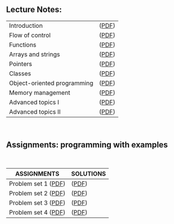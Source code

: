 <h2>Lecture Notes: </h2>

<table class="tablewidth50" summary="See table caption for summary.">
<tbody>
<tr class="row">
<td>Introduction</td>
<td>(<a href="MIT6_096IAP11_lec01.pdf" data-smd-id="s102">PDF</a>)</td>
</tr>
<tr class="alt-row">
<td>Flow of control</td>
<td>(<a href="MIT6_096IAP11_lec02.pdf" data-smd-id="s103">PDF</a>)</td>
</tr>
<tr class="row">
<td>Functions</td>
<td>(<a href="MIT6_096IAP11_lec03.pdf" data-smd-id="s104">PDF</a>)</td>
</tr>
<tr class="alt-row">
<td>Arrays and strings</td>
<td>(<a href="MIT6_096IAP11_lec04.pdf" data-smd-id="s105">PDF</a>)</td>
</tr>
<tr class="row">
<td>Pointers</td>
<td>(<a href="MIT6_096IAP11_lec05.pdf" data-smd-id="s106">PDF</a>)</td>
</tr>
<tr class="alt-row">
<td>Classes</td>
<td>(<a href="MIT6_096IAP11_lec06.pdf" data-smd-id="s107">PDF</a>)</td>
</tr>
<tr class="row">
<td>Object-oriented programming</td>
<td>(<a href="MIT6_096IAP11_lec07.pdf" data-smd-id="s108">PDF</a>)</td>
</tr>
<tr class="alt-row">
<td>Memory management</td>
<td>(<a href="MIT6_096IAP11_lec08.pdf" data-smd-id="s109">PDF</a>)</td>
</tr>
<tr class="row">
<td>Advanced topics I</td>
<td>(<a href="MIT6_096IAP11_lec09.pdf" data-smd-id="s110">PDF</a>)</td>
</tr>
<tr class="alt-row">
<td>Advanced topics II</td>
<td>(<a href="MIT6_096IAP11_lec10.pdf" data-smd-id="s111">PDF</a>)</td>
</tr>
</tbody>
</table>
</br>
<h2>Assignments: programming with examples </h2>

</br>
<table class="tablewidth50" summary="See table caption for summary.">
<thead>
<tr>
<th style="text-align: center;" scope="col">ASSIGNMENTS</th>
<th style="text-align: center;" scope="col">SOLUTIONS</th>
</tr>
</thead>
<tbody>
<tr class="row">
<td>Problem set 1 (<a href="MIT6_096IAP11_assn01.pdf" data-smd-id="s102">PDF</a>)</td>
<td>(<a href="MIT6_096IAP11_sol01.pdf" data-smd-id="s103">PDF</a>)</td>
</tr>
<tr class="alt-row">
<td>Problem set 2 (<a href="MIT6_096IAP11_assn02.pdf" data-smd-id="s104">PDF</a>)</td>
<td>(<a href="MIT6_096IAP11_sol02.pdf" data-smd-id="s105">PDF</a>)</td>
</tr>
<tr class="row">
<td>Problem set 3 (<a href="MIT6_096IAP11_assn03.pdf" data-smd-id="s106">PDF</a>)</td>
<td>(<a href="MIT6_096IAP11_sol03.pdf" data-smd-id="s107">PDF</a>)</td>
</tr>
<tr class="alt-row">
<td>Problem set 4 (<a href="MIT6_096IAP11_assn04.pdf" data-smd-id="s108">PDF</a>)</td>
<td>(<a href="MIT6_096IAP11_sol04.pdf" data-smd-id="s109">PDF</a>)</td>
</tr>
</tbody>
</table>
